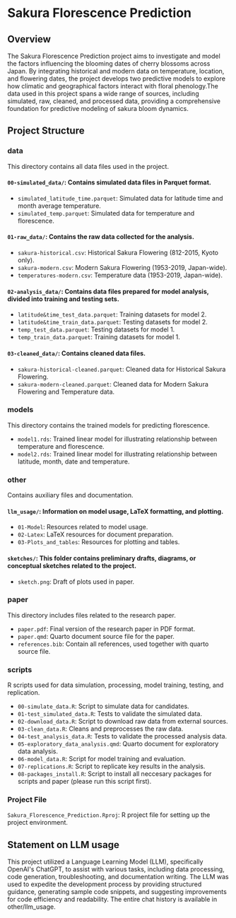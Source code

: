 # Sakura Florescence Prediction

## Overview

The Sakura Florescence Prediction project aims to investigate and model the factors influencing the blooming dates of cherry blossoms across Japan. By integrating historical and modern data on temperature, location, and flowering dates, the project develops two predictive models to explore how climatic and geographical factors interact with floral phenology.The data used in this project spans a wide range of sources, including simulated, raw, cleaned, and processed data, providing a comprehensive foundation for predictive modeling of sakura bloom dynamics.

## Project Structure

### data

This directory contains all data files used in the project.

#### `00-simulated_data/`: Contains simulated data files in Parquet format.

-   `simulated_latitude_time.parquet`: Simulated data for latitude time and month average temperature.
-   `simulated_temp.parquet`: Simulated data for temperature and florescence.

#### `01-raw_data/`: Contains the raw data collected for the analysis.

-   `sakura-historical.csv`: Historical Sakura Flowering (812-2015, Kyoto only).
-   `sakura-modern.csv`: Modern Sakura Flowering (1953-2019, Japan-wide).
-   `temperatures-modern.csv`: Temperature data (1953-2019, Japan-wide).

#### `02-analysis_data/`: Contains data files prepared for model analysis, divided into training and testing sets.

-   `latitude&time_test_data.parquet`: Training datasets for model 2.
-   `latitude&time_train_data.parquet`: Testing datasets for model 2.
-   `temp_test_data.parquet`: Testing datasets for model 1.
-   `temp_train_data.parquet`: Training datasets for model 1.

#### `03-cleaned_data/`: Contains cleaned data files.

-   `sakura-historical-cleaned.parquet`: Cleaned data for Historical Sakura Flowering.
-   `sakura-modern-cleaned.parquet`: Cleaned data for Modern Sakura Flowering and Temperature data.

### models

This directory contains the trained models for predicting florescence.

-   `model1.rds`: Trained linear model for illustrating relationship between temperature and florescence.
-   `model2.rds`: Trained linear model for illustrating relationship between latitude, month, date and temperature.

### other

Contains auxiliary files and documentation.

#### `llm_usage/`: Information on model usage, LaTeX formatting, and plotting.

-   `01-Model`: Resources related to model usage.
-   `02-Latex`: LaTeX resources for document preparation.
-   `03-Plots_and_tables`: Resources for plotting and tables.

#### `sketches/`: This folder contains preliminary drafts, diagrams, or conceptual sketches related to the project.
-   `sketch.png`: Draft of plots used in paper.

### paper

This directory includes files related to the research paper.

-   `paper.pdf`: Final version of the research paper in PDF format.
-   `paper.qmd`: Quarto document source file for the paper.
-   `references.bib`: Contain all references, used together with quarto source file.

### scripts

R scripts used for data simulation, processing, model training, testing, and replication.

-   `00-simulate_data.R`: Script to simulate data for candidates.
-   `01-test_simulated_data.R`: Tests to validate the simulated data.
-   `02-download_data.R`: Script to download raw data from external sources.
-   `03-clean_data.R`: Cleans and preprocesses the raw data.
-   `04-test_analysis_data.R`: Tests to validate the processed analysis data.
-   `05-exploratory_data_analysis.qmd`: Quarto document for exploratory data analysis.
-   `06-model_data.R`: Script for model training and evaluation.
-   `07-replications.R`: Script to replicate key results in the analysis.
-   `08-packages_install.R`: Script to install all neccesary packages for scripts and paper (please run this script first).

### Project File

`Sakura_Florescence_Prediction.Rproj`: R project file for setting up the project environment.

## Statement on LLM usage

This project utilized a Language Learning Model (LLM), specifically OpenAI's ChatGPT, to assist with various tasks, including data processing, code generation, troubleshooting, and documentation writing. The LLM was used to expedite the development process by providing structured guidance, generating sample code snippets, and suggesting improvements for code efficiency and readability. The entire chat history is available in other/llm_usage.
